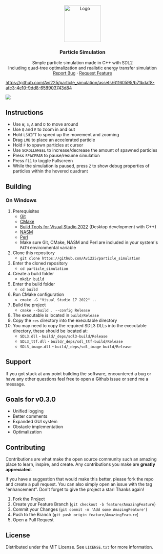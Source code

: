 
<a name="readme-top"></a>

<!-- PROJECT LOGO -->
<br />
<div align="center">
  <a href="https://github.com/Avi225/particle_simulation">
    <img src="https://github.com/Avi225/particle_simulation/assets/61160595/9f35a634-993e-45a4-aabc-5e76d5e28e22" alt="Logo" width="120" height="120">
  </a>

<h3 align="center">Particle Simulation</h3>

  <p align="center">
    Simple particle simulation made in C++ with SDL2
    <br>
    Including quad-tree optimalization and realistic energy transfer simulation
    <br>
    <a href="https://github.com/Avi225/particle_simulation/issues">Report Bug</a>
    ·
    <a href="https://github.com/Avi225/particle_simulation/issues">Request Feature</a>
  </p>
</div>

https://github.com/Avi225/particle_simulation/assets/61160595/b71bdaf8-afc3-4e10-9dd8-658903743d84

![](https://github.com/Avi225/particle_simulation/assets/61160595/7cb5c6e1-0f7c-4e8b-9080-6c7dc623160e)

## Instructions
- Use `W`, `S`, `A` and `D` to move around
- Use `Q` and `E` to zoom in and out
- Hold `LSHIFT` to speed up the movement and zooming
- Drag `LMB` to place an accelerated particle
- Hold `F` to spawn particles at cursor
- Use `SCROLLWHEEL` to increase/decrease the amount of spawned particles
- Press `SPACEBAR` to pause/resume simulation
- Press `F11` to toggle Fullscreen
- While the simulation is paused, press `Z` to show debug properties of particles within the hovered quadrant



## Building
### On Windows
 1. Prerequisites
	 - [Git](https://git-scm.com/downloads/win)
	 - [CMake](https://cmake.org/download/)
	 - [Build Tools for Visual Studio 2022](https://visualstudio.microsoft.com/downloads/#build-tools-for-visual-studio-2022) (Desktop development with C++)
	 - [NASM](https://www.nasm.us/pub/nasm/stable/)
	 - [Perl](https://strawberryperl.com/)
	 - Make sure Git, CMake, NASM and Perl are included in your system's `PATH` environmental variable
 3. Clone this repository 
	 - `git clone https://github.com/Avi225/particle_simulation`
 4. Enter the cloned repository
	 - `cd particle_simulation`
 5. Create a build folder
	 - `mkdir build`
 6. Enter the build folder
	-  `cd build`
 7. Run CMake configuration
	 - `cmake -G "Visual Studio 17 2022" ..`
 8. Build the project
	 - `cmake --build . --config Release`
 9. The executable is located in `build/Release`
 10. Copy the `res` directory into the executable directory
 11. You may need to copy the required SDL3 DLLs into the executable directory, these should be located at:
	 - `SDL3.dll` - `build/_deps/sdl3-build/Release`
	 - `SDL3_ttf.dll` - `build/_deps/sdl_ttf-build/Release`
	 - `SDL3_image.dll` - `build/_deps/sdl_image-build/Release`

## Support
If you got stuck at any point building the software, encountered a bug or have any other questions feel free to open a Github issue or send me a message.


## Goals for v0.3.0

- Unified logging
- Better comments
- Expanded GUI system
- Obstacle implementation
- Optimalization

<!-- CONTRIBUTING -->
## Contributing

Contributions are what make the open source community such an amazing place to learn, inspire, and create. Any contributions you make are **greatly appreciated**.

If you have a suggestion that would make this better, please fork the repo and create a pull request. You can also simply open an issue with the tag "enhancement".
Don't forget to give the project a star! Thanks again!

1. Fork the Project
2. Create your Feature Branch (`git checkout -b feature/AmazingFeature`)
3. Commit your Changes (`git commit -m 'Add some AmazingFeature'`)
4. Push to the Branch (`git push origin feature/AmazingFeature`)
5. Open a Pull Request


<!-- LICENSE -->
## License

Distributed under the MIT License. See `LICENSE.txt` for more information.

[forks-shield]: https://img.shields.io/github/forks/github_username/repo_name.svg?style=for-the-badge
[forks-url]: https://github.com/Avi225/particle_simulation/forks
[stars-shield]: https://img.shields.io/github/stars/github_username/repo_name.svg?style=for-the-badge
[stars-url]: https://github.com/Avi225/particle_simulation/stargazers
[issues-shield]: https://img.shields.io/github/issues/github_username/repo_name.svg?style=for-the-badge
[issues-url]: https://github.com/Avi225/particle_simulation/issues
[license-shield]: https://img.shields.io/github/license/github_username/repo_name.svg?style=for-the-badge
[license-url]: https://github.com/Avi225/particle_simulation/blob/main/LICENSE

